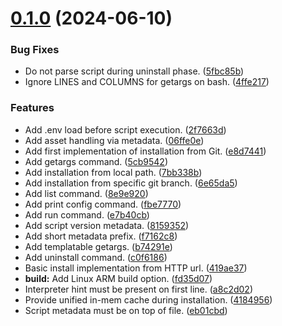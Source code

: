 # [0.1.0](https://github.com/marcuson/scriptman/compare/0.0.0...0.1.0) (2024-06-10)


### Bug Fixes

* Do not parse script during uninstall phase. ([5fbc85b](https://github.com/marcuson/scriptman/commit/5fbc85b65a0ec2f231eac0a46060f5348b41417d))
* Ignore LINES and COLUMNS for getargs on bash. ([4ffe217](https://github.com/marcuson/scriptman/commit/4ffe2179dff330cb6fea2d16a7e4e7c14a0e8d40))


### Features

* Add .env load before script execution. ([2f7663d](https://github.com/marcuson/scriptman/commit/2f7663d01678f16407d90f1346496c954e67a808))
* Add asset handling via metadata. ([06ffe0e](https://github.com/marcuson/scriptman/commit/06ffe0e4a4a35b591e4bd26e401c823e9224fca3))
* Add first implementation of installation from Git. ([e8d7441](https://github.com/marcuson/scriptman/commit/e8d7441c2194d9bc258a417ad18846a7fb6b62e0))
* Add getargs command. ([5cb9542](https://github.com/marcuson/scriptman/commit/5cb9542b0f77374655cafae2a5d56f7b4a249c03))
* Add installation from local path. ([7bb338b](https://github.com/marcuson/scriptman/commit/7bb338b321e21a6a4947c3ce234ffad09c547065))
* Add installation from specific git branch. ([6e65da5](https://github.com/marcuson/scriptman/commit/6e65da557b00bfa80c1223023873275915683e8c))
* Add list command. ([8e9e920](https://github.com/marcuson/scriptman/commit/8e9e920e76a3a5cb23704ca47ca595a3ae725d10))
* Add print config command. ([fbe7770](https://github.com/marcuson/scriptman/commit/fbe7770a74ccf4b1bceacdeb3db6d0cfcee964b7))
* Add run command. ([e7b40cb](https://github.com/marcuson/scriptman/commit/e7b40cbb395ef239fa75e98b2b9ee227092272fd))
* Add script version metadata. ([8159352](https://github.com/marcuson/scriptman/commit/815935219c1d591c14d1f63d87e92bdcb41bbbd2))
* Add short metadata prefix. ([f7162c8](https://github.com/marcuson/scriptman/commit/f7162c8cc46f50609888949c829b090857bfec6a))
* Add templatable getargs. ([b74291e](https://github.com/marcuson/scriptman/commit/b74291e3296e73f44e9a4ac7b2814f17c305376d))
* Add uninstall command. ([c0f6186](https://github.com/marcuson/scriptman/commit/c0f61866a2307c6fd2b328319d930b0833937300))
* Basic install implementation from HTTP url. ([419ae37](https://github.com/marcuson/scriptman/commit/419ae3743860593675537405a0f7da99a61e5331))
* **build:** Add Linux ARM build option. ([fd35d07](https://github.com/marcuson/scriptman/commit/fd35d07687ecbf5a5c8ea40a22c38940c6605186))
* Interpreter hint must be present on first line. ([a8c2d02](https://github.com/marcuson/scriptman/commit/a8c2d02e488df199c0e31e43ab03716642f76f9c))
* Provide unified in-mem cache during installation. ([4184956](https://github.com/marcuson/scriptman/commit/41849564d12bd482d7c858db92af8556a92ee941))
* Script metadata must be on top of file. ([eb01cbd](https://github.com/marcuson/scriptman/commit/eb01cbd9cde47585bed7f85c92fa9a1102783a0c))
